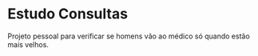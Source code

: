 # Estudo Consultas
Projeto pessoal para verificar se homens vão ao médico só quando estão mais velhos.

